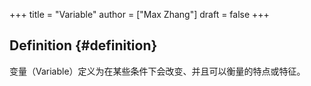+++
title = "Variable"
author = ["Max Zhang"]
draft = false
+++

## Definition {#definition}

变量（Variable）定义为在某些条件下会改变、并且可以衡量的特点或特征。
